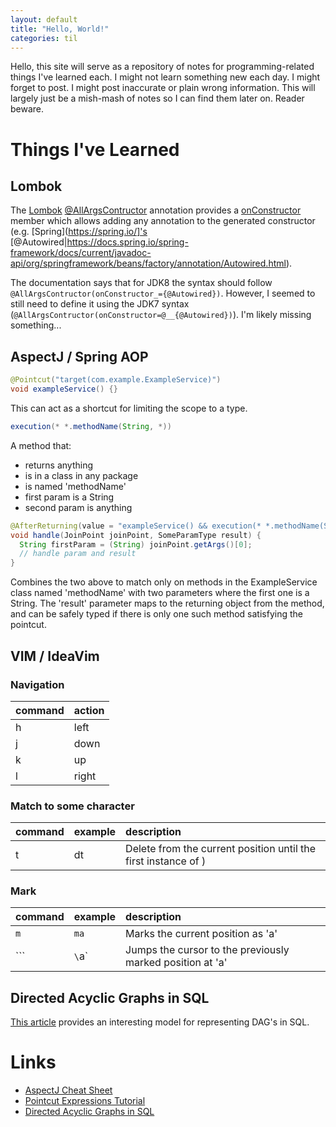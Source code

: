 ```yaml
---
layout: default
title: "Hello, World!"
categories: til
---
```


Hello, this site will serve as a repository of notes for programming-related things I've learned each. I might not learn
something new each day. I might forget to post. I might post inaccurate or plain wrong information. This will largely
just be a mish-mash of notes so I can find them later on. Reader beware.

# Things I've Learned

## Lombok

The [Lombok](https://projectlombok.org/) [@AllArgsContructor](https://projectlombok.org/api/lombok/AllArgsConstructor.html)
annotation provides a [onConstructor](https://projectlombok.org/api/lombok/AllArgsConstructor.html#onConstructor--)
member which allows adding any annotation to the generated constructor (e.g. [Spring](https://spring.io/]'s
[@Autowired|https://docs.spring.io/spring-framework/docs/current/javadoc-api/org/springframework/beans/factory/annotation/Autowired.html).

The documentation says that for JDK8 the syntax should follow `@AllArgsContructor(onConstructor_={@Autowired})`.
However, I seemed to still need to define it using the JDK7 syntax (`@AllArgsContructor(onConstructor=@__{@Autowired})`).
I'm likely missing something...

## AspectJ / Spring AOP

```java
@Pointcut("target(com.example.ExampleService)")
void exampleService() {}
```

This can act as a shortcut for limiting the scope to a type.

```java
execution(* *.methodName(String, *))
```

A method that:
- returns anything
- is in a class in any package
- is named 'methodName'
- first param is a String
- second param is anything

```java
@AfterReturning(value = "exampleService() && execution(* *.methodName(String, *)", returning "result")
void handle(JoinPoint joinPoint, SomeParamType result) {
  String firstParam = (String) joinPoint.getArgs()[0];
  // handle param and result
}
```

Combines the two above to match only on methods in the ExampleService class named 'methodName' with two parameters where
the first one is a String. The 'result' parameter maps to the returning object from the method, and can be safely typed
if there is only one such method satisfying the pointcut.

## VIM / IdeaVim

### Navigation

| command | action |
|:--------|:-------|
| h       | left   |
| j       | down   |
| k       | up     |
| l       | right  |

### Match to some character

| command | example | description                                                    |
|:--------|:--------|:---------------------------------------------------------------|
| t       | dt      | Delete from the current position until the first instance of ) |

### Mark

| command | example | description                                               |
|:--------|:--------|:----------------------------------------------------------|
| `m`     | `ma`    | Marks the current position as 'a'                         |
| `\``    | `\`a`   | Jumps the cursor to the previously marked position at 'a' |

## Directed Acyclic Graphs in SQL

[This article](https://www.codeproject.com/Articles/22824/A-Model-to-Represent-Directed-Acyclic-Graphs-DAG-o) provides
an interesting model for representing DAG's in SQL.

# Links

* [AspectJ Cheat Sheet](https://blog.espenberntsen.net/2010/03/20/aspectj-cheat-sheet/)
* [Pointcut Expressions Tutorial](http://www.baeldung.com/spring-aop-pointcut-tutorial)
* [Directed Acyclic Graphs in SQL](https://www.codeproject.com/Articles/22824/A-Model-to-Represent-Directed-Acyclic-Graphs-DAG-o)
